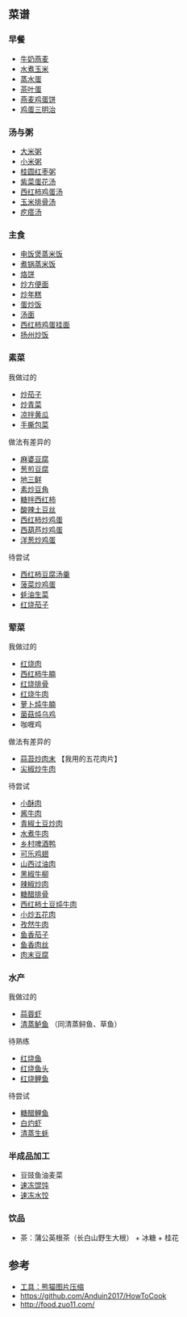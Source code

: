## 菜谱

### 早餐

- [牛奶燕麦](./breakfast/牛奶燕麦.md)
- [水煮玉米](./breakfast/水煮玉米.md)
- [蒸水蛋](./breakfast/蒸水蛋.md)
- [茶叶蛋](./breakfast/茶叶蛋.md)
- [燕麦鸡蛋饼](./breakfast/燕麦鸡蛋饼.md)
- [鸡蛋三明治](./breakfast/鸡蛋三明治.md)

### 汤与粥

- [大米粥](./soup/大米粥.md)
- [小米粥](./soup/小米粥.md)
- [桂圆红枣粥](./soup/桂圆红枣粥.md)
- [紫菜蛋花汤](./soup/紫菜蛋花汤.md)
- [西红柿鸡蛋汤](./soup/西红柿鸡蛋汤.md)
- [玉米排骨汤](./soup/玉米排骨汤/玉米排骨汤.md)
- [疙瘩汤](./soup/疙瘩汤/疙瘩汤.md)

### 主食

- [电饭煲蒸米饭](./staple/米饭/电饭煲蒸米饭.md)
- [煮锅蒸米饭](./staple/米饭/煮锅蒸米饭.md)
- [烙饼](./staple/烙饼/烙饼.md)
- [炒方便面](./staple/炒方便面.md)
- [炒年糕](./staple/炒年糕.md)
- [蛋炒饭](./staple/蛋炒饭.md)
- [汤面](./staple/汤面.md)
- [西红柿鸡蛋挂面](./staple/西红柿鸡蛋挂面/西红柿鸡蛋挂面.md)
- [扬州炒饭](./staple/扬州炒饭/扬州炒饭.md)

### 素菜

我做过的

- [炒茄子](./vegetable_dish/炒茄子.md)
- [炒青菜](./vegetable_dish/炒青菜.md)
- [凉拌黄瓜](./vegetable_dish/凉拌黄瓜.md)
- [手撕包菜](./vegetable_dish/手撕包菜/手撕包菜.md)

做法有差异的

- [麻婆豆腐](./vegetable_dish/麻婆豆腐/麻婆豆腐.md)
- [葱煎豆腐](./vegetable_dish/葱煎豆腐.md)
- [地三鲜](./vegetable_dish/地三鲜.md)
- [素炒豆角](./vegetable_dish/素炒豆角.md)
- [糖拌西红柿](./vegetable_dish/糖拌西红柿/糖拌西红柿.md)
- [酸辣土豆丝](./vegetable_dish/酸辣土豆丝.md)
- [西红柿炒鸡蛋](./vegetable_dish/西红柿炒鸡蛋.md)
- [西葫芦炒鸡蛋](./vegetable_dish/西葫芦炒鸡蛋/西葫芦炒鸡蛋.md)
- [洋葱炒鸡蛋](./vegetable_dish/洋葱炒鸡蛋/洋葱炒鸡蛋.md)

待尝试

- [西红柿豆腐汤羹](./vegetable_dish/西红柿豆腐汤羹/西红柿豆腐汤羹.md)
- [菠菜炒鸡蛋](./vegetable_dish/菠菜炒鸡蛋/菠菜炒鸡蛋.md)
- [蚝油生菜](./vegetable_dish/蚝油生菜.md)
- [红烧茄子](./vegetable_dish/红烧茄子.md)

### 荤菜

我做过的

- [红烧肉](./meat_dish/红烧肉/红烧肉.md)
- [西红柿牛腩](./meat_dish/西红柿牛腩/西红柿牛腩.md)
- [红烧排骨](./meat_dish/红烧排骨/红烧排骨.md)
- [红烧牛肉](./meat_dish/红烧牛肉/红烧牛肉.md)
- [萝卜炖牛腩](./meat_dish/萝卜炖牛腩/萝卜炖牛腩.md)
- [菌菇炖乌鸡](./meat_dish/菌菇炖乌鸡.md)
- 咖喱鸡

做法有差异的

- [蒜苔炒肉末](./meat_dish/蒜苔炒肉末.md) 【我用的五花肉片】
- [尖椒炒牛肉](./meat_dish/尖椒炒牛肉.md)

待尝试

- [小酥肉](./meat_dish/小酥肉.md)
- [酱牛肉](./meat_dish/酱牛肉/酱牛肉.md)
- [青椒土豆炒肉](./meat_dish/青椒土豆炒肉/青椒土豆炒肉.md)
- [水煮牛肉](./meat_dish/水煮牛肉/水煮牛肉.md)
- [乡村啤酒鸭](./meat_dish/乡村啤酒鸭.md)
- [可乐鸡翅](./meat_dish/可乐鸡翅.md)
- [山西过油肉](./meat_dish/山西过油肉.md)
- [黑椒牛柳](./meat_dish/黑椒牛柳/黑椒牛柳.md)
- [辣椒炒肉](./meat_dish/辣椒炒肉.md)
- [糖醋排骨](./meat_dish/糖醋排骨/糖醋排骨.md)
- [西红柿土豆炖牛肉](./meat_dish/西红柿土豆炖牛肉/西红柿土豆炖牛肉.md)
- [小炒五花肉](./meat_dish/小炒肉/小炒五花肉.md)
- [孜然牛肉](./meat_dish/孜然牛肉.md)
- [鱼香茄子](./meat_dish/鱼香茄子/鱼香茄子.md)
- [鱼香肉丝](./meat_dish/鱼香肉丝.md)
- [肉末豆腐](./meat_dish/肉末豆腐/肉末豆腐.md)

### 水产

我做过的

- [蒜蓉虾](./aquatic/蒜蓉虾/蒜蓉虾.md)
- [清蒸鲈鱼](./aquatic/清蒸鲈鱼/清蒸鲈鱼.md) （同清蒸鲟鱼、草鱼）

待熟练

- [红烧鱼](./aquatic/红烧鱼.md)
- [红烧鱼头](./aquatic/红烧鱼头.md)
- [红烧鲤鱼](./aquatic/红烧鲤鱼.md)

待尝试

- [糖醋鲤鱼](./aquatic/糖醋鲤鱼/糖醋鲤鱼.md)
- [白灼虾](./aquatic/白灼虾/白灼虾.md)
- [清蒸生蚝](./aquatic/清蒸生蚝.md)

### 半成品加工

- 豆豉鱼油麦菜
- [速冻馄饨](./semi-finished/速冻馄饨.md)
- [速冻水饺](./semi-finished/速冻水饺.md)

### 饮品

- 茶：蒲公英根茶（长白山野生大根） + 冰糖 + 桂花

## 参考

- [工具：熊猫图片压缩](https://tinify.cn/)
- https://github.com/Anduin2017/HowToCook
- http://food.zuo11.com/
